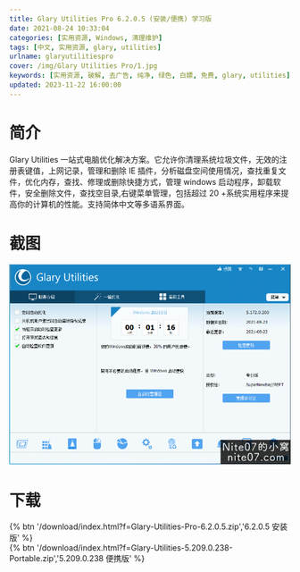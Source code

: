 ```yaml
---
title: Glary Utilities Pro 6.2.0.5 (安装/便携) 学习版
date: 2021-08-24 10:33:04
categories: [实用资源, Windows, 清理维护]
tags: [中文, 实用资源, glary, utilities]
urlname: glaryutilitiespro
cover: /img/Glary Utilities Pro/1.jpg
keywords: [实用资源, 破解, 去广告, 纯净, 绿色, 白嫖, 免费, glary, utilities]
updated: 2023-11-22 16:00:00
---
```


# 简介

Glary Utilities 一站式电脑优化解决方案。它允许你清理系统垃圾文件，无效的注册表键值，上网记录，管理和删除 IE 插件，分析磁盘空间使用情况，查找重复文件，优化内存，查找、修理或删除快捷方式，管理 windows 启动程序，卸载软件，安全删除文件，查找空目录,右键菜单管理，包括超过 20 +系统实用程序来提高你的计算机的性能。支持简体中文等多语系界面。

# 截图

![](/img/Glary%20Utilities%20Pro/2.png)

# 下载

{% btn '/download/index.html?f=Glary-Utilities-Pro-6.2.0.5.zip','6.2.0.5 安装版' %}
<br>
{% btn '/download/index.html?f=Glary-Utilities-5.209.0.238-Portable.zip','5.209.0.238 便携版' %}
